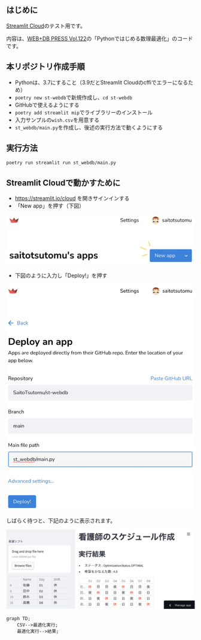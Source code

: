 ## はじめに

[Streamlit Cloud](https://streamlit.io/cloud)のテスト用です。

内容は、[WEB+DB PRESS Vol.122](https://gihyo.jp/magazine/wdpress/archive/2021/vol122)の「Pythonではじめる数理最適化」のコードです。

## 本リポジトリ作成手順

- Pythonは、3.7にすること（3.9だとStreamlit Cloudのcffiでエラーになるため）
- `poetry new st-webdb`で新規作成し、`cd st-webdb`
- GitHubで使えるようにする
- `poetry add streamlit mip`でライブラリーのインストール
- 入力サンプルの`wish.csv`を用意する
- `st_webdb/main.py`を作成し、後述の実行方法で動くようにする

## 実行方法

```
poetry run streamlit run st_webdb/main.py
```

## Streamlit Cloudで動かすために

- https://streamlit.io/cloud を開きサインインする
- 「New app」を押す（下図）

![](img/new_app.jpg)

- 下図のように入力し「Deploy!」を押す

![](img/deploy.jpg)

しばらく待つと、下記のように表示されます。

![](img/app.jpg)


```mermaid
graph TD;
    CSV-->最適化実行;
    最適化実行-->結果;
```
